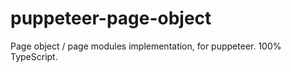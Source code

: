 # puppeteer-page-object
Page object / page modules implementation, for puppeteer.  100% TypeScript.
